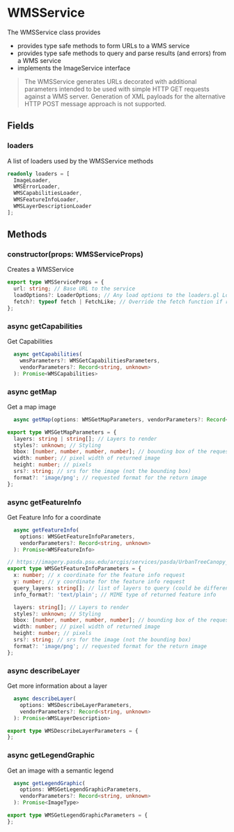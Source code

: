 # WMSService

The WMSService class provides 
- provides type safe methods to form URLs to a WMS service
- provides type safe methods to query and parse results (and errors) from a WMS service
- implements the ImageService interface

> The WMSService generates URLs decorated with additional parameters intended to be used with simple HTTP GET requests against a WMS server. Generation of XML payloads for the alternative HTTP POST message approach is not supported.
 

## Fields

### loaders 

A list of loaders used by the WMSService methods

```typescript
readonly loaders = [
  ImageLoader,
  WMSErrorLoader,
  WMSCapabilitiesLoader,
  WMSFeatureInfoLoader,
  WMSLayerDescriptionLoader
];
```

## Methods
  
### constructor(props: WMSServiceProps)

Creates a WMSService

```typescript
export type WMSServiceProps = {
  url: string; // Base URL to the service
  loadOptions?: LoaderOptions; // Any load options to the loaders.gl Loaders used by the WMSService methods
  fetch?: typeof fetch | FetchLike; // Override the fetch function if required
};
```

### async getCapabilities

Get Capabilities

```typescript
  async getCapabilities(
    wmsParameters?: WMSGetCapabilitiesParameters,
    vendorParameters?: Record<string, unknown>
  ): Promise<WMSCapabilities>
```

### async getMap

Get a map image

```typescript
  async getMap(options: WMSGetMapParameters, vendorParameters?: Record<string, unknown>): Promise<ImageType>
```

```typescript
export type WMSGetMapParameters = {
  layers: string | string[]; // Layers to render 
  styles?: unknown; // Styling 
  bbox: [number, number, number, number]; // bounding box of the requested map image 
  width: number; // pixel width of returned image 
  height: number; // pixels 
  srs?: string; // srs for the image (not the bounding box) 
  format?: 'image/png'; // requested format for the return image 
};
```


### async getFeatureInfo

Get Feature Info for a coordinate

```typescript
  async getFeatureInfo(
    options: WMSGetFeatureInfoParameters,
    vendorParameters?: Record<string, unknown>
  ): Promise<WMSFeatureInfo>
```

```typescript
// https://imagery.pasda.psu.edu/arcgis/services/pasda/UrbanTreeCanopy_Landcover/MapServer/WmsServer?SERVICE=WMS&
export type WMSGetFeatureInfoParameters = {
  x: number; // x coordinate for the feature info request
  y: number; // y coordinate for the feature info request
  query_layers: string[]; // list of layers to query (could be different from rendered layers)
  info_format?: 'text/plain'; // MIME type of returned feature info

  layers: string[]; // Layers to render
  styles?: unknown; // Styling
  bbox: [number, number, number, number]; // bounding box of the requested map image
  width: number; // pixel width of returned image
  height: number; // pixels
  srs?: string; // srs for the image (not the bounding box)
  format?: 'image/png'; // requested format for the return image
};
```

### async describeLayer

Get more information about a layer

```typescript
  async describeLayer(
    options: WMSDescribeLayerParameters,
    vendorParameters?: Record<string, unknown>
  ): Promise<WMSLayerDescription>
```

```typescript
export type WMSDescribeLayerParameters = {
};
```

### async getLegendGraphic

Get an image with a semantic legend

```typescript
  async getLegendGraphic(
    options: WMSGetLegendGraphicParameters,
    vendorParameters?: Record<string, unknown>
  ): Promise<ImageType>
```

```typescript
export type WMSGetLegendGraphicParameters = {
};
```

